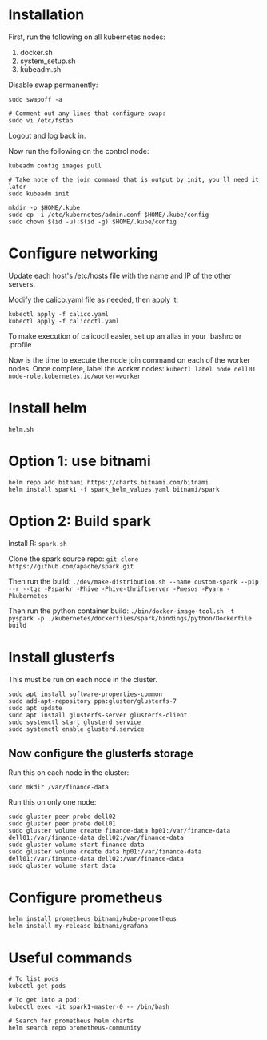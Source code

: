 # Installation

First, run the following on all kubernetes nodes:

1. docker.sh
2. system_setup.sh
3. kubeadm.sh

Disable swap permanently:

```
sudo swapoff -a

# Comment out any lines that configure swap:
sudo vi /etc/fstab
```

Logout and log back in.

Now run the following on the control node:

```
kubeadm config images pull

# Take note of the join command that is output by init, you'll need it later
sudo kubeadm init

mkdir -p $HOME/.kube
sudo cp -i /etc/kubernetes/admin.conf $HOME/.kube/config
sudo chown $(id -u):$(id -g) $HOME/.kube/config
```

# Configure networking

Update each host's /etc/hosts file with the name and IP of the other servers.

Modify the calico.yaml file as needed, then apply it:

```
kubectl apply -f calico.yaml
kubectl apply -f calicoctl.yaml
```

To make execution of calicoctl easier, set up an alias in your .bashrc or .profile

Now is the time to execute the node join command on each of the worker nodes.  Once complete, label the worker nodes:
`kubectl label node dell01 node-role.kubernetes.io/worker=worker`

# Install helm

```
helm.sh
```

# Option 1: use bitnami

```
helm repo add bitnami https://charts.bitnami.com/bitnami
helm install spark1 -f spark_helm_values.yaml bitnami/spark
```

# Option 2: Build spark

Install R: `spark.sh`

Clone the spark source repo:
`git clone https://github.com/apache/spark.git`

Then run the build: 
`./dev/make-distribution.sh --name custom-spark --pip --r --tgz -Psparkr -Phive -Phive-thriftserver -Pmesos -Pyarn -Pkubernetes`

Then run the python container build:
`./bin/docker-image-tool.sh -t pyspark -p ./kubernetes/dockerfiles/spark/bindings/python/Dockerfile build`


# Install glusterfs

This must be run on each node in the cluster.

```
sudo apt install software-properties-common
sudo add-apt-repository ppa:gluster/glusterfs-7
sudo apt update
sudo apt install glusterfs-server glusterfs-client
sudo systemctl start glusterd.service
sudo systemctl enable glusterd.service
```

## Now configure the glusterfs storage

Run this on each node in the cluster:
```
sudo mkdir /var/finance-data
```

Run this on only one node:
```
sudo gluster peer probe dell02
sudo gluster peer probe dell01
sudo gluster volume create finance-data hp01:/var/finance-data dell01:/var/finance-data dell02:/var/finance-data
sudo gluster volume start finance-data
sudo gluster volume create data hp01:/var/finance-data dell01:/var/finance-data dell02:/var/finance-data
sudo gluster volume start data

```

# Configure prometheus
```
helm install prometheus bitnami/kube-prometheus
helm install my-release bitnami/grafana
```

# Useful commands

```
# To list pods
kubectl get pods

# To get into a pod:
kubectl exec -it spark1-master-0 -- /bin/bash

# Search for prometheus helm charts
helm search repo prometheus-community
```

